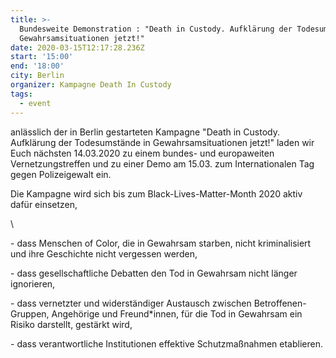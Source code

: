 ```yaml
---
title: >-
  Bundesweite Demonstration : "Death in Custody. Aufklärung der Todesumstände in
  Gewahrsamsituationen jetzt!" 
date: 2020-03-15T12:17:28.236Z
start: '15:00'
end: '18:00'
city: Berlin
organizer: Kampagne Death In Custody
tags:
  - event
---
```

anlässlich der in Berlin gestarteten Kampagne "Death in Custody. Aufklärung der Todesumstände in Gewahrsamsituationen jetzt!" laden wir Euch nächsten 14.03.2020 zu einem bundes- und europaweiten Vernetzungstreffen und zu einer Demo am 15.03. zum Internationalen Tag gegen Polizeigewalt ein.

Die Kampagne wird sich bis zum Black-Lives-Matter-Month 2020 aktiv dafür einsetzen,

\    

\- dass Menschen of Color, die in Gewahrsam starben, nicht kriminalisiert und ihre Geschichte nicht vergessen werden,

\- dass gesellschaftliche Debatten den Tod in Gewahrsam nicht länger ignorieren,

\- dass vernetzter und widerständiger Austausch zwischen Betroffenen-Gruppen, Angehörige und Freund*innen, für die Tod in Gewahrsam ein Risiko darstellt, gestärkt wird,

\- dass verantwortliche Institutionen effektive Schutzmaßnahmen etablieren.
